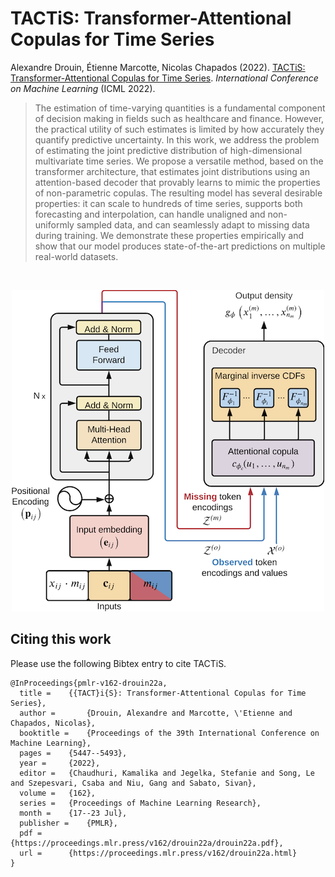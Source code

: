 # TACTiS: Transformer-Attentional Copulas for Time Series

Alexandre Drouin, Étienne Marcotte, Nicolas Chapados (2022). [TACTiS: Transformer-Attentional Copulas for Time Series](https://proceedings.mlr.press/v162/drouin22a.html). *International Conference on Machine Learning* (ICML 2022).

> The estimation of time-varying quantities is a fundamental component of decision making in fields such as healthcare and finance. However, the practical utility of such estimates is limited by how accurately they quantify predictive uncertainty. In this work, we address the problem of estimating the joint predictive distribution of high-dimensional multivariate time series. We propose a versatile method, based on the transformer architecture, that estimates joint distributions using an attention-based decoder that provably learns to mimic the properties of non-parametric copulas. The resulting model has several desirable properties: it can scale to hundreds of time series, supports both forecasting and interpolation, can handle unaligned and non-uniformly sampled data, and can seamlessly adapt to missing data during training. We demonstrate these properties empirically and show that our model produces state-of-the-art predictions on multiple real-world datasets.

<br />
<p align="center">
  <img width="500" src="cover.png">
</p>


## Citing this work

Please use the following Bibtex entry to cite TACTiS.

```
@InProceedings{pmlr-v162-drouin22a,
  title = 	 {{TACT}i{S}: Transformer-Attentional Copulas for Time Series},
  author =       {Drouin, Alexandre and Marcotte, \'Etienne and Chapados, Nicolas},
  booktitle = 	 {Proceedings of the 39th International Conference on Machine Learning},
  pages = 	 {5447--5493},
  year = 	 {2022},
  editor = 	 {Chaudhuri, Kamalika and Jegelka, Stefanie and Song, Le and Szepesvari, Csaba and Niu, Gang and Sabato, Sivan},
  volume = 	 {162},
  series = 	 {Proceedings of Machine Learning Research},
  month = 	 {17--23 Jul},
  publisher =    {PMLR},
  pdf = 	 {https://proceedings.mlr.press/v162/drouin22a/drouin22a.pdf},
  url = 	 {https://proceedings.mlr.press/v162/drouin22a.html}
}
```
